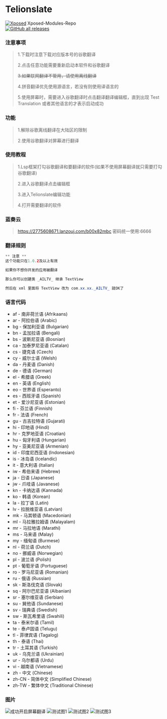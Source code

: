 # Telionslate

[![Xposed](https://img.shields.io/badge/-Xposed-green?style=flat&logo=Android&logoColor=white)](#)
Xposed-Modules-Repo  
[![GitHub all releases](https://img.shields.io/github/downloads/Xposed-Modules-Repo/com.ailr.SeemNetOfTranslate/total?label=Downloads)](https://github.com/Xposed-Modules-Repo/com.ailr.SeemNetOfTranslate/releases)


### **注意事项** 
>1.下载时注意下载对应版本号的谷歌翻译
>
>2.点击任意功能需要重新启动本软件和谷歌翻译
>
>~~3.如果联网翻译不管用，请使用离线翻译~~
>
>4.拼音翻译优先使用源语言，若没有则使用译语言的
>
>5.使用屏幕时，需要进入谷歌翻译时点击翻译翻译编辑框，直到出现 Test Translation 或者其他语言的才表示启动成功

### 功能 
>1.解除谷歌离线翻译在大陆区的限制
>
>2.使用谷歌翻译对屏幕进行翻译

### 使用教程 
>1.Lsp框架打勾谷歌翻译和要翻译的软件(如果不使用屏幕翻译就只需要打勾谷歌翻译)
>
>2.进入谷歌翻译点击编辑框
>
>3.进入Telionslate编辑功能
>
>4.打开需要翻译的软件


### 蓝奏云 
>https://2775608671.lanzouj.com/b00x82mbc 密码统一使用:6666


### 翻译规则
```java
** 注意 **
这个功能只在1.0.2及以上有效

如果你不想你开发的应用被翻译

那么你可以创建类 _AILTV_ 继承 TextView

然后在 xml 里面将 TextView 改为 com.xx.xx._AILTV_ 就OK了
```


### 语言代码
- af - 南非荷兰语 (Afrikaans)
- ar - 阿拉伯语 (Arabic)
- bg - 保加利亚语 (Bulgarian)
- bn - 孟加拉语 (Bengali)
- bs - 波斯尼亚语 (Bosnian)
- ca - 加泰罗尼亚语 (Catalan)
- cs - 捷克语 (Czech)
- cy - 威尔士语 (Welsh)
- da - 丹麦语 (Danish)
- de - 德语 (German)
- el - 希腊语 (Greek)
- en - 英语 (English)
- eo - 世界语 (Esperanto)
- es - 西班牙语 (Spanish)
- et - 爱沙尼亚语 (Estonian)
- fi - 芬兰语 (Finnish)
- fr - 法语 (French)
- gu - 古吉拉特语 (Gujarati)
- hi - 印地语 (Hindi)
- hr - 克罗地亚语 (Croatian)
- hu - 匈牙利语 (Hungarian)
- hy - 亚美尼亚语 (Armenian)
- id - 印度尼西亚语 (Indonesian)
- is - 冰岛语 (Icelandic)
- it - 意大利语 (Italian)
- iw - 希伯来语 (Hebrew)
- ja - 日语 (Japanese)
- jw - 爪哇语 (Javanese)
- kn - 卡纳达语 (Kannada)
- ko - 韩语 (Korean)
- la - 拉丁语 (Latin)
- lv - 拉脱维亚语 (Latvian)
- mk - 马其顿语 (Macedonian)
- ml - 马拉雅拉姆语 (Malayalam)
- mr - 马拉地语 (Marathi)
- ms - 马来语 (Malay)
- my - 缅甸语 (Burmese)
- nl - 荷兰语 (Dutch)
- no - 挪威语 (Norwegian)
- pl - 波兰语 (Polish)
- pt - 葡萄牙语 (Portuguese)
- ro - 罗马尼亚语 (Romanian)
- ru - 俄语 (Russian)
- sk - 斯洛伐克语 (Slovak)
- sq - 阿尔巴尼亚语 (Albanian)
- sr - 塞尔维亚语 (Serbian)
- su - 巽他语 (Sundanese)
- sv - 瑞典语 (Swedish)
- sw - 斯瓦希里语 (Swahili)
- ta - 泰米尔语 (Tamil)
- te - 泰卢固语 (Telugu)
- tl - 菲律宾语 (Tagalog)
- th - 泰语 (Thai)
- tr - 土耳其语 (Turkish)
- uk - 乌克兰语 (Ukrainian)
- ur - 乌尔都语 (Urdu)
- vi - 越南语 (Vietnamese)
- zh - 中文 (Chinese)
- zh-CN - 简体中文 (Simplified Chinese)
- zh-TW - 繁体中文 (Traditional Chinese)


### 图片
![成功开启屏幕翻译](https://raw.githubusercontent.com/Xposed-Modules-Repo/com.ailr.SeemNetOfTranslate/main/0.jpg)
![测试图1](https://raw.githubusercontent.com/Xposed-Modules-Repo/com.ailr.SeemNetOfTranslate/main/1.jpg)
![测试图2]([https://example.com/](https://raw.githubusercontent.com/Xposed-Modules-Repo/com.ailr.SeemNetOfTranslate/main/)https://raw.githubusercontent.com/Xposed-Modules-Repo/com.ailr.SeemNetOfTranslate/main/2.jpg)
![测试图3]([https://example.com/](https://raw.githubusercontent.com/Xposed-Modules-Repo/com.ailr.SeemNetOfTranslate/main/)https://raw.githubusercontent.com/Xposed-Modules-Repo/com.ailr.SeemNetOfTranslate/main/3.jpg)


